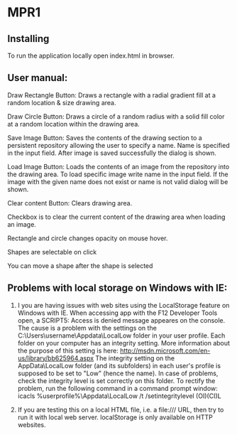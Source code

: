 # MPR1
## Installing

To run the application locally open index.html in browser.

## User manual:

Draw Rectangle Button: Draws a rectangle with a radial gradient fill at a random location & size drawing area. 
 
Draw Circle Button: Draws a circle of a random radius with a solid fill color at a random location within the drawing area. 

Save Image Button: Saves the contents of the drawing section to a persistent repository allowing the user to specify a name. Name is specified in the input field.
After image is saved successfully the dialog is shown. 

Load Image Button: Loads the contents of an image from the repository into the drawing area. 
To load specific image write name in the input field. If the image with the given name does not exist or name is not valid dialog will be shown.

Clear content Button: Clears drawing area.

Checkbox is to clear the current content of the drawing area when loading an image. 

Rectangle and circle changes opacity on mouse hover. 

Shapes are selectable on click

You can move a shape after the shape is selected 



## Problems with local storage on Windows with IE:
1) I you are having issues with web sites using the LocalStorage feature on Windows with IE. When accessing app with the F12 Developer Tools open, a SCRIPT5: Access is denied message appeares on the console.
The cause is a problem with the settings on the C:\Users\username\Appdata\LocalLow folder in your user profile.
Each folder on your computer has an integrity setting. More information about the purpose of this setting is here: http://msdn.microsoft.com/en-us/library/bb625964.aspx
The integrity setting on the AppData\LocalLow folder (and its subfolders) in each user's profile is supposed to be set to "Low" (hence the name). In case of problems, check the integrity level is set correctly on this folder. To rectify the problem, run the following command in a command prompt window:
icacls %userprofile%\Appdata\LocalLow /t /setintegritylevel (OI)(CI)L

2) If you are testing this on a local HTML file, i.e. a file:/// URL, then try to run it with local web server.
localStorage is only available on HTTP websites.